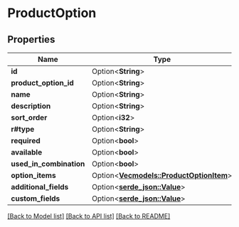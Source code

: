 # ProductOption

## Properties

Name | Type | Description | Notes
------------ | ------------- | ------------- | -------------
**id** | Option<**String**> |  | [optional]
**product_option_id** | Option<**String**> |  | [optional]
**name** | Option<**String**> |  | [optional]
**description** | Option<**String**> |  | [optional]
**sort_order** | Option<**i32**> |  | [optional]
**r#type** | Option<**String**> |  | [optional]
**required** | Option<**bool**> |  | [optional]
**available** | Option<**bool**> |  | [optional]
**used_in_combination** | Option<**bool**> |  | [optional]
**option_items** | Option<[**Vec<models::ProductOptionItem>**](Product_Option_Item.md)> |  | [optional]
**additional_fields** | Option<[**serde_json::Value**](.md)> |  | [optional]
**custom_fields** | Option<[**serde_json::Value**](.md)> |  | [optional]

[[Back to Model list]](../README.md#documentation-for-models) [[Back to API list]](../README.md#documentation-for-api-endpoints) [[Back to README]](../README.md)


